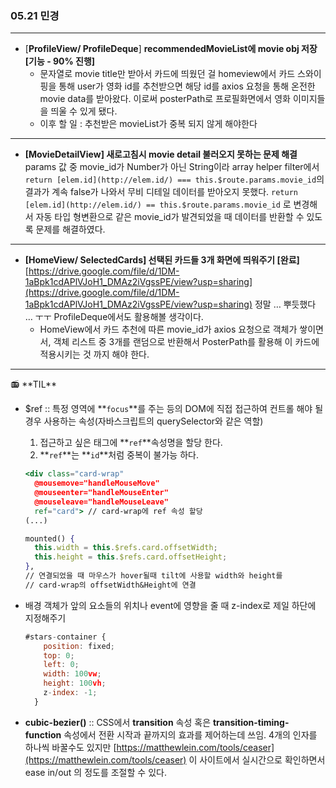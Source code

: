 ### 05.21 민경
---
- [**ProfileView/ ProfileDeque**] **recommendedMovieList에 movie obj 저장 [기능 - 90% 진행]**
  - 문자열로 movie title만 받아서 카드에 띄웠던 걸 homeview에서 카드 스와이핑을 통해 user가 영화 id를 추천받으면 해당 id를  axios 요청을 통해 온전한 movie data를 받아왔다. 이로써 posterPath로 프로필화면에서 영화 이미지들을 띄울 수 있게 됐다.
  - 이후 할 일 :  추천받은 movieList가 중복 되지 않게 해야한다
  
---
- **[MovieDetailView] 새로고침시 movie detail 불러오지 못하는 문제 해결**<br>
params 값 중 movie_id가 Number가 아닌 String이라 array helper filter에서 `return [elem.id](http://elem.id/) === this.$route.params.movie_id`의 결과가 계속 false가 나와서 무비 디테일 데이터를 받아오지 못했다. `return [elem.id](http://elem.id/) == this.$route.params.movie_id` 로 변경해서 자동 타입 형변환으로 같은 movie_id가 발견되었을 때 데이터를 반환할 수 있도록 문제를 해결하였다.
---
- **[HomeView/ SelectedCards] 선택된 카드들 3개 화면에 띄워주기 [완료]**
[https://drive.google.com/file/d/1DM-1aBpk1cdAPlVJoH1_DMAz2iVgssPE/view?usp=sharing](https://drive.google.com/file/d/1DM-1aBpk1cdAPlVJoH1_DMAz2iVgssPE/view?usp=sharing)
정말 … 뿌듯했다 … ㅜㅜ ProfileDeque에서도 활용해볼 생각이다.
    - HomeView에서 카드 추천에 따른 movie_id가 axios 요청으로 객체가 쌓이면서, 객체 리스트 중 3개를 랜덤으로 반환해서 PosterPath를 활용해 이 카드에 적용시키는 것 까지 해야 한다.

---
<aside>
📻 **TIL**

</aside>

- $ref :: 특정 영역에 **`focus`**를 주는 등의 DOM에 직접 접근하여 컨트롤 해야 될 경우 사용하는 속성(자바스크립트의 querySelector와 같은 역할)
    1. 접근하고 싶은 태그에 **`ref`**속성명을 할당 한다.
    2. **`ref`**는 **`id`**처럼 중복이 불가능 하다.
    
    ```jsx
    <div class="card-wrap"
      @mousemove="handleMouseMove"
      @mouseenter="handleMouseEnter"
      @mouseleave="handleMouseLeave"
      ref="card"> // card-wrap에 ref 속성 할당
    (...)
    
    mounted() {
      this.width = this.$refs.card.offsetWidth;
      this.height = this.$refs.card.offsetHeight;
    }, 
    // 연결되었을 때 마우스가 hover될때 tilt에 사용할 width와 height를 
    // card-wrap의 offsetWidth&Height에 연결
    ```
    
- 배경 객체가 앞의 요소들의 위치나 event에 영향을 줄 때 z-index로 제일 하단에 지정해주기

  ```jsx
  #stars-container {
      position: fixed;
      top: 0;
      left: 0;
      width: 100vw;
      height: 100vh;
      z-index: -1;
    }
  ```

- **cubic-bezier()** :: CSS에서 **transition** 속성 혹은 **transition-timing-function** 속성에서 전환 시작과 끝까지의 효과를 제어하는데 쓰임. 4개의 인자를 하나씩 바꿀수도 있지만 [https://matthewlein.com/tools/ceaser](https://matthewlein.com/tools/ceaser) 이 사이트에서 실시간으로 확인하면서 ease in/out 의 정도를 조절할 수 있다.